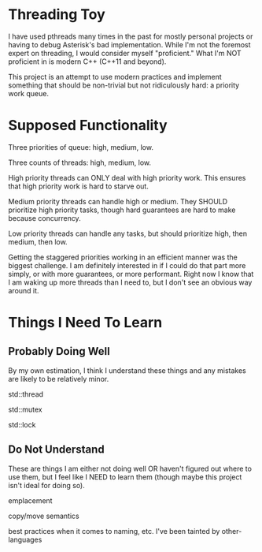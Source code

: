 # Threading Toy

I have used pthreads many times in the past for mostly personal projects or
having to debug Asterisk's bad implementation. While I'm not the foremost
expert on threading, I would consider myself "proficient." What I'm NOT
proficient in is modern C++ (C++11 and beyond).

This project is an attempt to use modern practices and implement something that
should be non-trivial but not ridiculously hard: a priority work queue.

# Supposed Functionality

Three priorities of queue: high, medium, low.

Three counts of threads: high, medium, low.

High priority threads can ONLY deal with high priority work. This ensures that
high priority work is hard to starve out.

Medium priority threads can handle high or medium. They SHOULD prioritize high
priority tasks, though hard guarantees are hard to make because concurrency.

Low priority threads can handle any tasks, but should prioritize high, then
medium, then low.

Getting the staggered priorities working in an efficient manner was the biggest
challenge. I am definitely interested in if I could do that part more simply,
or with more guarantees, or more performant. Right now I know that I am waking
up more threads than I need to, but I don't see an obvious way around it.

# Things I Need To Learn

## Probably Doing Well

By my own estimation, I think I understand these things and any mistakes are
likely to be relatively minor.

std::thread

std::mutex

std::lock

## Do Not Understand

These are things I am either not doing well OR haven't figured out where to use
them, but I feel like I NEED to learn them (though maybe this project isn't
ideal for doing so).

emplacement

copy/move semantics

best practices when it comes to naming, etc. I've been tainted by other-languages
